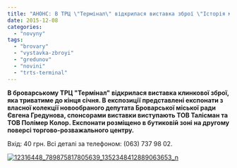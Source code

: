 ```yaml
---
title: "АНОНС: В ТРЦ \"Термінал\" відкрилася виставка зброї \"Історія меча\""
date: 2015-12-08
categories: 
  - "novyny"
tags: 
  - "brovary"
  - "vystavka-zbroyi"
  - "gredunov"
  - "novini"
  - "trts-terminal"
---
```


**В броварському ТРЦ "Термінал" відкрилася виставка клинкової зброї, яка триватиме до кінця січня. В експозиції представлені експонати з власної колекції новообраного депутата Броварської міської ради Євгена Гредунова, спонсорами виставки виступають ТОВ Талісман та ТОВ Полімер Колор. Експонати розміщено в бутиковій зоні на другому поверсі торгово-розважального центру.**

Вхід: 40 грн. Всі деталі за телефоном: (063) 737 98 02.

[![12316448_789875817805639_1352348412889063653_n](https://mpz.brovary.org/wp-content/uploads/2015/12/12316448_789875817805639_1352348412889063653_n.jpg)](https://mpz.brovary.org/wp-content/uploads/2015/12/12316448_789875817805639_1352348412889063653_n.jpg)
